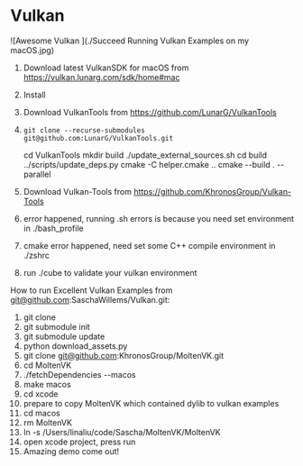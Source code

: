 # Vulkan

![Awesome Vulkan ](./Succeed Running Vulkan Examples on my macOS.jpg)

1. Download latest VulkanSDK for macOS from https://vulkan.lunarg.com/sdk/home#mac
2. Install
3. Download VulkanTools from https://github.com/LunarG/VulkanTools
4.     git clone --recurse-submodules git@github.com:LunarG/VulkanTools.git
    cd VulkanTools
    mkdir build
    ./update_external_sources.sh
    cd build
    ../scripts/update_deps.py
    cmake -C helper.cmake ..
    cmake --build . --parallel

5. Download Vulkan-Tools from https://github.com/KhronosGroup/Vulkan-Tools

6. error happened, running .sh errors is because you need set environment in ./bash_profile
7. cmake error happened, need set some C++ compile environment in ./zshrc
8. run ./cube to validate your vulkan environment

How to run Excellent Vulkan Examples from git@github.com:SaschaWillems/Vulkan.git:
1. git clone
2. git submodule init
3. git submodule update
4. python download_assets.py
5. git clone git@github.com:KhronosGroup/MoltenVK.git
6. cd MoltenVK
7. ./fetchDependencies --macos
8. make macos
9. cd xcode
10. prepare to copy MoltenVK which contained dylib to vulkan examples
11. cd macos
12. rm MoltenVK
13. ln -s /Users/linaliu/code/Sascha/MoltenVK/MoltenVK
14. open xcode project, press run
15. Amazing demo come out!
